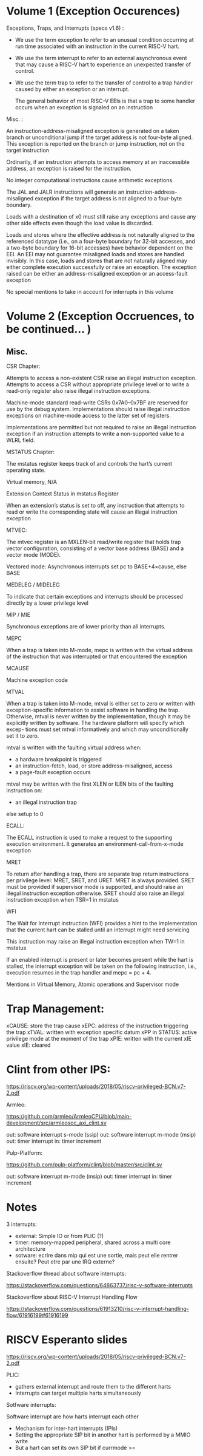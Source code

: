 # Volume 1 (Exception Occurences)

Exceptions, Traps, and Interrupts (specs v1.6) :

- We use the term exception to refer to an unusual condition occurring at run
  time associated with an instruction in the current RISC-V hart.

- We use the term interrupt to refer to an external asynchronous event that may
  cause a RISC-V hart to experience an unexpected transfer of control.

- We use the term trap to refer to the transfer of control to a trap handler
  caused by either an exception or an interrupt.

  The general behavior of most RISC-V EEIs is that a trap to some handler
  occurs when an exception is signaled on an instruction


Misc. :

An instruction-address-misaligned exception is generated on a taken branch or
unconditional jump if the target address is not four-byte aligned. This
exception is reported on the branch or jump instruction, not on the target
instruction

Ordinarily, if an instruction attempts to access memory at an inaccessible
address, an exception is raised for the instruction.

No integer computational instructions cause arithmetic exceptions.

The JAL and JALR instructions will generate an instruction-address-misaligned
exception if the target address is not aligned to a four-byte boundary.

Loads with a destination of x0 must still raise any exceptions and cause any
other side effects even though the load value is discarded.

Loads and stores where the effective address is not naturally aligned to the
referenced datatype (i.e., on a four-byte boundary for 32-bit accesses, and a
two-byte boundary for 16-bit accesses) have behavior dependent on the EEI. An
EEI may not guarantee misaligned loads and stores are handled invisibly. In
this case, loads and stores that are not naturally aligned may either complete
execution successfully or raise an exception. The exception raised can be
either an address-misaligned exception or an access-fault exception


No special mentions to take in account for interrupts in this volume


# Volume 2 (Exception Occruences, to be continued... )

## Misc.

CSR Chapter:

Attempts to access a non-existent CSR raise an illegal instruction exception.
Attempts to access a CSR without appropriate privilege level or to write a
read-only register also raise illegal instruction exceptions.

Machine-mode standard read-write CSRs 0x7A0–0x7BF are reserved for use by the
debug system.  Implementations should raise illegal instruction exceptions on
machine-mode access to the latter set of registers.

Implementations are permitted but not required to raise an illegal instruction
exception if an instruction attempts to write a non-supported value to a WLRL
field.

MSTATUS Chapter:

The mstatus register keeps track of and controls the hart’s current operating state.

Virtual memory, N/A

Extension Context Status in mstatus Register

When an extension’s status is set to off, any instruction that attempts to read
or write the corresponding state will cause an illegal instruction exception

MTVEC:

The mtvec register is an MXLEN-bit read/write register that holds trap vector configuration,
consisting of a vector base address (BASE) and a vector mode (MODE).

Vectored mode: Asynchronous interrupts set pc to BASE+4×cause, else BASE

MEDELEG / MIDELEG

To indicate that certain exceptions and interrupts should be processed directly by a lower privilege level


MIP / MIE


Synchronous exceptions are of lower priority than all interrupts.

MEPC

When a trap is taken into M-mode, mepc is written with the virtual address of
the instruction that was interrupted or that encountered the exception

MCAUSE

Machine exception code

MTVAL

When a trap is taken into M-mode, mtval is either set to zero or written with
exception-specific information to assist software in handling the trap.
Otherwise, mtval is never written by the implementation, though it may be
explicitly written by software. The hardware platform will specify which excep-
tions must set mtval informatively and which may unconditionally set it to
zero.

mtval is written with the faulting virtual address when:

- a hardware breakpoint is triggered
- an instruction-fetch, load, or store address-misaligned, access
- a page-fault exception occurs

 mtval may be written with the first XLEN or ILEN bits of the faulting instruction on:
- an illegal instruction trap

else setup to 0

ECALL:

The ECALL instruction is used to make a request to the supporting execution environment.
It generates an environment-call-from-x-mode exception

MRET

To return after handling a trap, there are separate trap return instructions
per privilege level: MRET, SRET, and URET. MRET is always provided. SRET must
be provided if supervisor mode is supported, and should raise an illegal
instruction exception otherwise. SRET should also raise an illegal instruction
exception when TSR=1 in mstatus

WFI

The Wait for Interrupt instruction (WFI) provides a hint to the implementation
that the current hart can be stalled until an interrupt might need servicing

This instruction may raise an illegal instruction exception when TW=1 in mstatus


If an enabled interrupt is present or later becomes present while the hart is
stalled, the interrupt exception will be taken on the following instruction,
i.e., execution resumes in the trap handler and mepc = pc + 4.


Mentions in Virtual Memory, Atomic operations and Supervisor mode


# Trap Management:

xCAUSE: store the trap cause
xEPC: address of the instruction triggering the trap
xTVAL: written with exception specific datum
xPP in STATUS: active privilege mode at the moment of the trap
xPIE: written with the current xIE value
xIE: cleared

# Clint from other IPS:

https://riscv.org/wp-content/uploads/2018/05/riscv-privileged-BCN.v7-2.pdf

Armleo:

https://github.com/armleo/ArmleoCPU/blob/main-development/src/armleosoc_axi_clint.sv

out: software interrupt s-mode (ssip)
out: software interrupt m-mode (msip)
out: timer interrupt
in: timer increment

Pulp-Platform:

https://github.com/pulp-platform/clint/blob/master/src/clint.sv

out: software interrupt m-mode (msip)
out: timer interrupt
in: timer increment

# Notes

3 interrupts:

- external: Simple IO or from PLIC (?)
- timer: memory-mapped peripheral, shared across a multi core architecture
- sotware: ecrire dans mip qui est une sortie, mais peut elle rentrer ensuite?
  Peut etre par une IRQ externe?


Stackoverflow thread about software interrupts:

https://stackoverflow.com/questions/64863737/risc-v-software-interrupts

Stackoverflow about RISC-V Interrupt Handling Flow

https://stackoverflow.com/questions/61913210/risc-v-interrupt-handling-flow/61916199#61916199

# RISCV Esperanto slides

https://riscv.org/wp-content/uploads/2018/05/riscv-privileged-BCN.v7-2.pdf

PLIC:
- gathers external interrupt and route them to the different harts
- Interrupts can target multiple harts simultaneously

Sotfware interrupts:

Software interrupt are how harts interrupt each other
- Mechanism for inter-hart interrupts (IPIs)
- Setting the appropriate <x>SIP bit in another hart is performed by a MMIO write
- But a hart can set its own <x>SIP bit if currmode >= <x>
